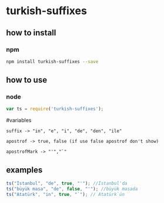 # turkish-suffixes

## how to install

### npm
```sh
npm install turkish-suffixes --save
```

## how to use
### node
```js
var ts = require('turkish-suffixes');
```

#variables
```text
suffix -> "in", "e", "i", "de", "den", "ile"

apostrof -> true, false (if use false apostrof don't show)

apostrofMark -> "'","`"
```

## examples
```js
ts("İstanbul", "de", true, "'"); //İstanbul'da
ts("büyük masa", "de", false, "'"); //büyük masada
ts("Atatürk", "in", true, "`"); // Atatürk`ün
```

